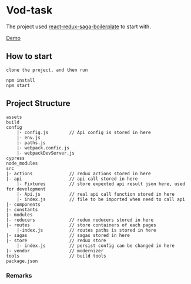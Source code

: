 # Vod-task

The project used [react-redux-saga-boilerplate](https://github.com/gilbarbara/react-redux-saga-boilerplate) to start with.

[Demo](https://cleoreo.github.io/vod-task/)

## How to start
    
    clone the project, and then run
    
    npm install
    npm start
    
    
## Project Structure
    assets
    build
    config
        |- config.js        // Api config is stored in here
        |- env.js
        |- paths.js
        |- webpack.confic.js
        |- webpackDevServer.js
    cypress
    node_modules
    src
    |- actions              // redux actions stored in here
    |- api                  // api call stored in here
        |- Fixtures         // store expexted api result json here, used for development
        |- Api.js           // real api call function stored in here
        |- index.js         // file to be imported when need to call api
    |- components
    |- constants
    |- modules
    |- reducers             // redux reducers stored in here
    |- routes               // store containers of each pages
        |-index.js          // routes paths is stored in here              
    |- sagas                // sagas stored in here
    |- store                // redux store
        |- index.js         // persist config can be changed in here
    |- vendor               // modernizer
    tools                   // build tools
    package.json


### Remarks

